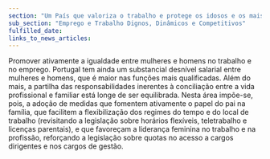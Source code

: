```yaml
---
section: "Um País que valoriza o trabalho e protege os idosos e os mais vulneráveis"
sub_section: "Emprego e Trabalho Dignos, Dinâmicos e Competitivos"
fulfilled_date:
links_to_news_articles:
---
```


Promover ativamente a igualdade entre mulheres e homens no trabalho e no emprego. Portugal tem ainda um substancial desnível salarial entre mulheres e homens, que é maior nas funções mais qualificadas. Além do mais, a partilha das responsabilidades inerentes à conciliação entre a vida profissional e familiar está longe de ser equilibrada. Nesta área impõe-se, pois, a adoção de medidas que fomentem ativamente o papel do pai na família, que facilitem a flexibilização dos regimes do tempo e do local de trabalho (revisitando a legislação sobre horários flexíveis, teletrabalho e licenças parentais), e que favoreçam a liderança feminina no trabalho e na profissão, reforçando a legislação sobre quotas no acesso a cargos dirigentes e nos cargos de gestão.